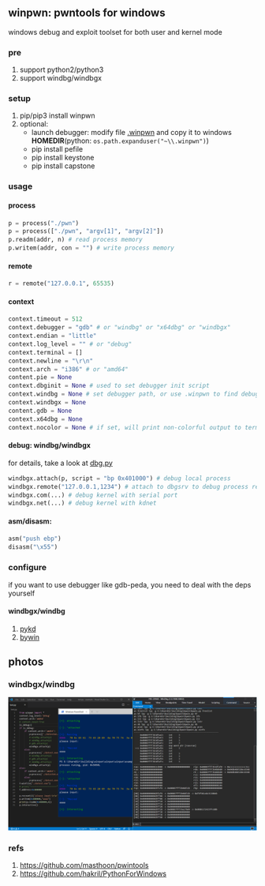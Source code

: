 ## winpwn: pwntools for windows
windows debug and exploit toolset for both user and kernel mode


### pre
1. support python2/python3
2. support windbg/windbgx

### setup
1. pip/pip3 install winpwn
2. optional:
   + launch debugger: modify file [.winpwn](https://github.com/Byzero512/winpwn/blob/master/.winpwn) and copy it to windows <b>HOMEDIR</b>(python: `os.path.expanduser("~\\.winpwn")`)
   + pip install pefile
   + pip install keystone
   + pip install capstone

### usage

#### process
```python
p = process("./pwn")
p = process(["./pwn", "argv[1]", "argv[2]"])
p.readm(addr, n) # read process memory
p.writem(addr, con = "") # write process memory
```

#### remote
```python
r = remote("127.0.0.1", 65535)
```

#### context
```python
context.timeout = 512
context.debugger = "gdb" # or "windbg" or "x64dbg" or "windbgx"
context.endian = "little"
context.log_level = "" # or "debug"
context.terminal = []
context.newline = "\r\n"
context.arch = "i386" # or "amd64"
content.pie = None
context.dbginit = None # used to set debugger init script
context.windbg = None # set debugger path, or use .winpwn to find debugger path
context.windbgx = None
content.gdb = None
context.x64dbg = None
context.nocolor = None # if set, will print non-colorful output to terminal
```

#### debug: windbg/windbgx
for details, take a look at [dbg.py](https://github.com/Byzero512/winpwn/blob/b77ee9b23e83ce6dff9869e0adb9d882c7c276bc/winpwn/dbg.py#L139)

```python
windbgx.attach(p, script = "bp 0x401000") # debug local process
windbgx.remote("127.0.0.1,1234") # attach to dbgsrv to debug process remotely
windbgx.com(...) # debug kernel with serial port
windbgx.net(...) # debug kernel with kdnet
```

#### asm/disasm:
```python
asm("push ebp")
disasm("\x55")
```

### configure
if you want to use debugger like gdb-peda, you need to deal with the deps yourself

#### windbgx/windbg
1. [pykd](https://githomelab.ru/pykd/pykd)
2. [bywin](https://github.com/Byzero512/peda-windows/tree/master/windbg/bywin)

## photos

### windbgx/windbg
![windbgx](./img/windbgx.png)

### refs
1. https://github.com/masthoon/pwintools
2. https://github.com/hakril/PythonForWindows
